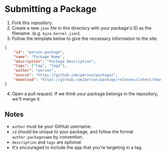 # Submitting a Package

1. Fork this repository.
2. Create a new `json` file in this directory with your package's ID as the filename. (e.g. `kyza.kernel.json`).
3. Follow the template below to give the necessary information to the site:
```json
{
    "id": "person.package",
    "name": "Package Name",
    "description": "Package Description",
    "tags": ["tag", "tag2"],
    "author": "person",
    "source": "https://github.com/person/package/",
    "download": "https://github.com/person/package/releases/latest/download/package.asar"
}
```
4. Open a pull request. If we think your package belongs in the repository, we'll merge it.

## Notes
- `author` must be your GitHub username.
- `id` should be unique to your package, and follow the format `author.packagename` by convention.
- `description` and `tags` are optional.
- It's encouraged to include the app that you're targeting in a tag.
